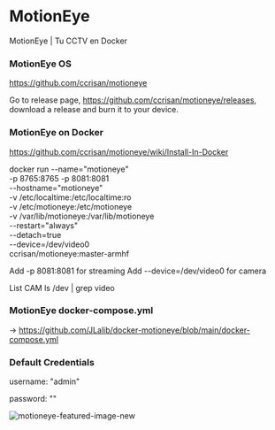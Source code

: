 # MotionEye

MotionEye | Tu CCTV en Docker

### MotionEye OS
https://github.com/ccrisan/motioneye

Go to release page, https://github.com/ccrisan/motioneye/releases, download a release and burn it to your device.

### MotionEye on Docker
https://github.com/ccrisan/motioneye/wiki/Install-In-Docker

docker run --name="motioneye" \
    -p 8765:8765 -p 8081:8081\
    --hostname="motioneye" \
    -v /etc/localtime:/etc/localtime:ro \
    -v /etc/motioneye:/etc/motioneye \
    -v /var/lib/motioneye:/var/lib/motioneye \
    --restart="always" \
    --detach=true \
    --device=/dev/video0 \
    ccrisan/motioneye:master-armhf

Add -p 8081:8081 for streaming
Add --device=/dev/video0 for camera

List CAM
ls /dev | grep video

### MotionEye docker-compose.yml
-> https://github.com/JLalib/docker-motioneye/blob/main/docker-compose.yml

### Default Credentials
username: "admin"

password: ""

![motioneye-featured-image-new](https://github.com/user-attachments/assets/4f15f18c-d64b-4dc0-af94-4ac05d53b587)
